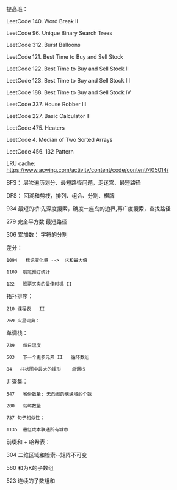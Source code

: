 

提高班：


LeetCode 140. Word Break II

LeetCode 96. Unique Binary Search Trees

LeetCode 312. Burst Balloons

LeetCode 121. Best Time to Buy and Sell Stock

LeetCode 122. Best Time to Buy and Sell Stock II

LeetCode 123. Best Time to Buy and Sell Stock III
 
LeetCode 188. Best Time to Buy and Sell Stock IV

 LeetCode 337. House Robber III

LeetCode 227. Basic Calculator II
 
LeetCode 475. Heaters 

LeetCode 4. Median of Two Sorted Arrays 

LeetCode 456. 132 Pattern 






LRU cache: https://www.acwing.com/activity/content/code/content/405014/


BFS： 层次遍历划分、最短路径问题，走迷宫、最短路径

DFS： 回溯和剪枝，排列、组合、分割、棋牌
 
934 最短的桥:先深度搜索，确度一座岛的边界,再广度搜索，查找路径

279 完全平方数  最短路径

306  累加数： 字符的分割  


差分：        

	1094   标记变化量 -->  求和最大值

	1109  航班预订统计

	122   股票买卖的最佳时机 II


拓扑排序：
 
	210 课程表   II

	269 火星词典： 

单调栈：

	739   每日温度    

	503   下一个更多元素 II   循环数组
	 
	84   柱状图中最大的矩形    单调栈

并查集：

	547   省份数量: 无向图的联通域的个数
	
	200   岛屿数量
	
	737 句子相似性：
	
	1135  最低成本联通所有城市

	
前缀和 + 哈希表：


304    二维区域和检索--矩阵不可变

560    和为K的子数组

523   连续的子数组和
 
